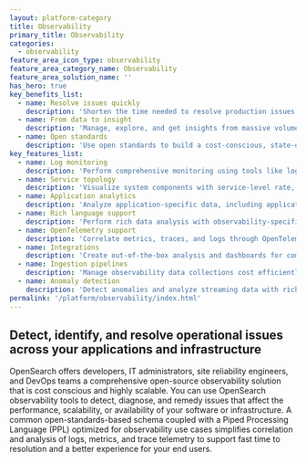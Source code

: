 ```yaml
---
layout: platform-category
title: Observability
primary_title: Observability
categories:
  - observability
feature_area_icon_type: observability
feature_area_category_name: Observability
feature_area_solution_name: ''
has_hero: true
key_benefits_list:
  - name: Resolve issues quickly
    description: 'Shorten the time needed to resolve production issues that can impact the customer experience.'
  - name: From data to insight
    description: 'Manage, explore, and get insights from massive volumes of complex data.'
  - name: Open standards
    description: 'Use open standards to build a cost-conscious, state-of-the-art observability stack with no vendor lock-in.'
key_features_list:
  - name: Log monitoring
    description: 'Perform comprehensive monitoring using tools like log tail, log surround, log patterns, and log-based metrics.'
  - name: Service topology
    description: 'Visualize system components with service-level rate, errors, and duration (RED) metrics analysis.'
  - name: Application analytics
    description: 'Analyze application-specific data, including application-level availability tracking.'
  - name: Rich language support
    description: 'Perform rich data analysis with observability-specific query support using PPL.'
  - name: OpenTelemetry support 
    description: 'Correlate metrics, traces, and logs through OpenTelemetry-based schemas and semantic conventions.'
  - name: Integrations
    description: 'Create out-of-the-box analysis and dashboards for common log types like AWS CloudTrail, Nginx, and popular databases.'
  - name: Ingestion pipelines
    description: 'Manage observability data collections cost efficiently and at scale with built-in transformations, routing, sampling, and anomaly detection provided by <a href="https://opensearch.org/docs/latest/data-prepper/index/" target="_blank">Data Prepper</a> ingestion tools.'
  - name: Anomaly detection
    description: 'Detect anomalies and analyze streaming data with rich transformation and aggregation.'
permalink: '/platform/observability/index.html'
---
```


## Detect, identify, and resolve operational issues across your applications and infrastructure

OpenSearch offers developers, IT administrators, site reliability engineers, and DevOps teams a comprehensive open-source observability solution that is cost conscious and highly scalable. You can use OpenSearch observability tools to detect, diagnose, and remedy issues that affect the performance, scalability, or availability of your software or infrastructure. A common open-standards-based schema coupled with a Piped Processing Language (PPL) optimized for observability use cases simplifies correlation and analysis of logs, metrics, and trace telemetry to support fast time to resolution and a better experience for your end users.
